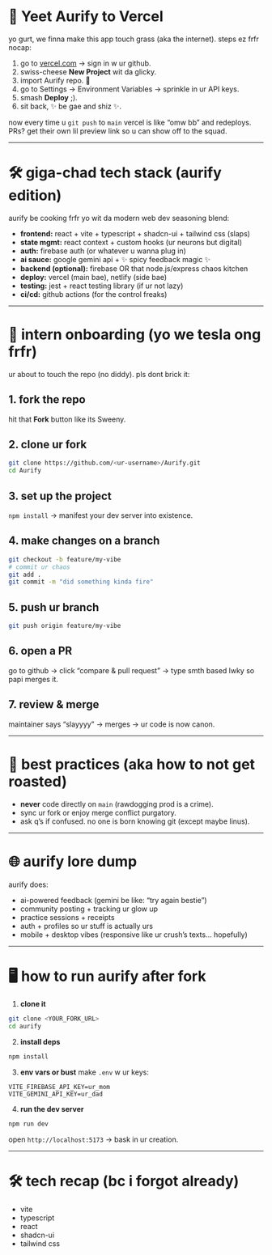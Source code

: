 # 🚀 Yeet Aurify to Vercel 

yo gurt, we finna make this app touch grass (aka the internet). steps ez frfr nocap:  

1. go to [vercel.com](https://vercel.com) → sign in w ur github.  
2. swiss-cheese **New Project** wit da glicky.  
3. import Aurify repo. 💅  
4. go to Settings → Environment Variables → sprinkle in ur API keys.  
5. smash **Deploy** ;).  
6. sit back, ✨ be gae and shiz ✨.  

now every time u `git push` to `main` vercel is like “omw bb” and redeploys. PRs? get their own lil preview link so u can show off to the squad.

---

# 🛠 giga-chad tech stack (aurify edition)

aurify be cooking frfr yo wit da modern web dev seasoning blend:  

- **frontend:** react + vite + typescript + shadcn-ui + tailwind css (slaps)  
- **state mgmt:** react context + custom hooks (ur neurons but digital)  
- **auth:** firebase auth (or whatever u wanna plug in)  
- **ai sauce:** google gemini api + ✨ spicy feedback magic ✨  
- **backend (optional):** firebase OR that node.js/express chaos kitchen  
- **deploy:** vercel (main bae), netlify (side bae)  
- **testing:** jest + react testing library (if ur not lazy)  
- **ci/cd:** github actions (for the control freaks)  

---

# 🧃 intern onboarding (yo we tesla ong frfr)

ur about to touch the repo (no diddy). pls dont brick it:  

## 1. fork the repo
hit that **Fork** button like its Sweeny.  

## 2. clone ur fork
```sh
git clone https://github.com/<ur-username>/Aurify.git
cd Aurify
```

## 3. set up the project
`npm install` → manifest your dev server into existence.  

## 4. make changes on a branch
```sh
git checkout -b feature/my-vibe
# commit ur chaos
git add .
git commit -m "did something kinda fire"
```

## 5. push ur branch
```sh
git push origin feature/my-vibe
```

## 6. open a PR
go to github → click “compare & pull request” → type smth based lwky so papi merges it.  

## 7. review & merge
maintainer says “slayyyy” → merges → ur code is now canon.  

---

# 📜 best practices (aka how to not get roasted)

- **never** code directly on `main` (rawdogging prod is a crime).  
- sync ur fork or enjoy merge conflict purgatory.  
- ask q’s if confused. no one is born knowing git (except maybe linus).  

---

# 🌐 aurify lore dump

aurify does:  
- ai-powered feedback (gemini be like: “try again bestie”)  
- community posting + tracking ur glow up  
- practice sessions + receipts  
- auth + profiles so ur stuff is actually urs  
- mobile + desktop vibes (responsive like ur crush’s texts... hopefully)  

---

# 🖥 how to run aurify after fork

1. **clone it**
```sh
git clone <YOUR_FORK_URL>
cd aurify
```

2. **install deps**
```sh
npm install
```

3. **env vars or bust**
make `.env` w ur keys:
```env
VITE_FIREBASE_API_KEY=ur_mom
VITE_GEMINI_API_KEY=ur_dad
```

4. **run the dev server**
```sh
npm run dev
```
open `http://localhost:5173` → bask in ur creation.

---

# 🛠 tech recap (bc i forgot already)

- vite  
- typescript  
- react  
- shadcn-ui  
- tailwind css  
